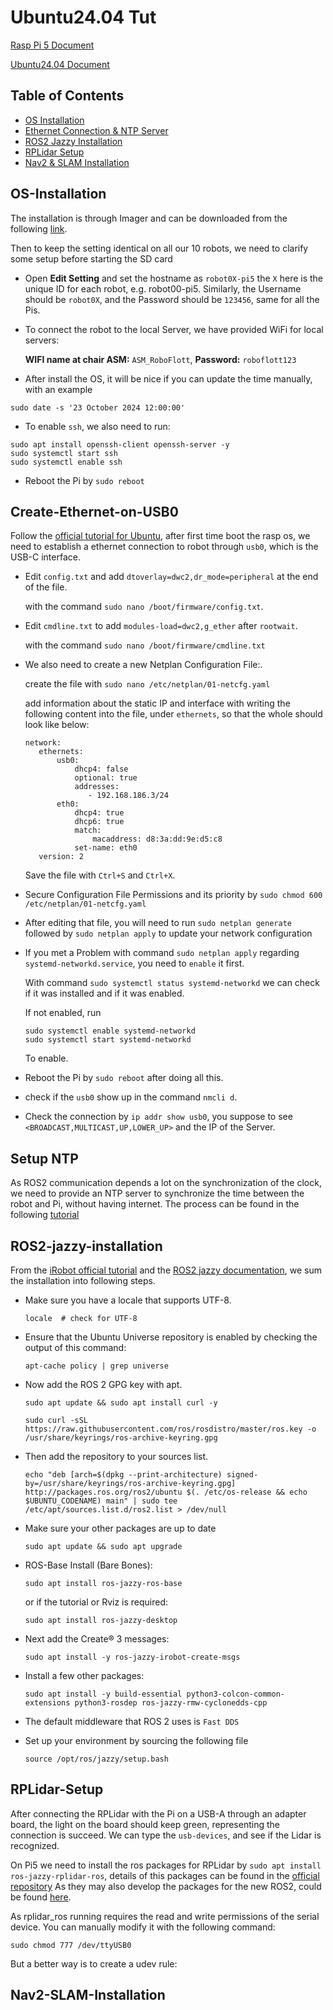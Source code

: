 # Ubuntu24.04 Tut

[Rasp Pi 5 Document](https://www.raspberrypi.com/documentation/computers/getting-started.html) 

[Ubuntu24.04 Document](https://ubuntu.com/blog/tag/ubuntu-24-04-lts)

## Table of Contents
- [OS Installation](#OS-Installation)
- [Ethernet Connection & NTP Server](#Create-Ethernet-on-USB0)
- [ROS2 Jazzy Installation](#ROS2-jazzy-installation)
- [RPLidar Setup](#RPLidar-Setup)
- [Nav2 & SLAM Installation](#Nav2-SLAM-Installation)

## OS-Installation
The installation is through Imager and can be downloaded from the following [link](https://www.raspberrypi.com/software/).

Then to keep the setting identical on all our 10 robots, we need to clarify some setup before starting the SD card

- Open **Edit Setting** and set the hostname as `robot0X-pi5` the `X` here is the unique ID for each robot, e.g. robot00-pi5. Similarly, the Username should be `robot0X`, and the Password should be `123456`, same for all the Pis.
- To connect the robot to the local Server, we have provided WiFi for local servers:

  **WIFI name at chair ASM:** `ASM_RoboFlott`, **Password:** `roboflott123`
- After install the OS, it will be nice if you can update the time manually, with an example
```
sudo date -s '23 October 2024 12:00:00'  
```

- To enable `ssh`, we also need to run:
```
sudo apt install openssh-client openssh-server -y
sudo systemctl start ssh
sudo systemctl enable ssh
```

- Reboot the Pi by `sudo reboot`

## Create-Ethernet-on-USB0
Follow the [official tutorial for Ubuntu](https://iroboteducation.github.io/create3_docs/setup/pi4humble/), after first time boot the rasp os, we need to establish a ethernet connection to robot through `usb0`, which is the USB-C interface.

- Edit `config.txt` and add `dtoverlay=dwc2,dr_mode=peripheral` at the end of the file.

  with the command `sudo nano /boot/firmware/config.txt`.

- Edit `cmdline.txt` to add `modules-load=dwc2,g_ether` after `rootwait`.

  with the command `sudo nano /boot/firmware/cmdline.txt`

- We also need to create a new  Netplan Configuration File:.

  create the file with `sudo nano /etc/netplan/01-netcfg.yaml`

  add information about the static IP and interface with writing the following content into the file, under `ethernets`, so that the whole should look like below:
  ```
  network:
     ethernets:
         usb0:
             dhcp4: false
             optional: true
             addresses:
                - 192.168.186.3/24
         eth0:
             dhcp4: true
             dhcp6: true
             match:
                 macaddress: d8:3a:dd:9e:d5:c8
             set-name: eth0
     version: 2
  ```
  Save the file with `Ctrl+S` and `Ctrl+X`.

- Secure Configuration File Permissions and its priority by `sudo chmod 600 /etc/netplan/01-netcfg.yaml`
  
- After editing that file, you will need to run `sudo netplan generate` followed by `sudo netplan apply` to update your network configuration

- If you met a Problem with command `sudo netplan apply` regarding `systemd-networkd.service`, you need to `enable` it first.

  With command `sudo systemctl status systemd-networkd` we can check if it was installed and if it was enabled.

  If not enabled, run

  ```
  sudo systemctl enable systemd-networkd
  sudo systemctl start systemd-networkd
  ```
  To enable.

- Reboot the Pi by `sudo reboot` after doing all this.

- check if the `usb0` show up in the command `nmcli d`.

- Check the connection by `ip addr show usb0`, you suppose to see `<BROADCAST,MULTICAST,UP,LOWER_UP>` and the IP of the Server.

## Setup NTP 

As ROS2 communication depends a lot on the synchronization of the clock, we need to provide an  NTP server to synchronize the time between the robot and Pi, without having internet. The process can be found in the following [tutorial](https://iroboteducation.github.io/create3_docs/setup/compute-ntp/)

## ROS2-jazzy-installation
From the [iRobot official tutorial](https://iroboteducation.github.io/create3_docs/setup/ubuntu2204/) and the [ROS2 jazzy documentation](https://docs.ros.org/en/jazzy/Installation/Ubuntu-Install-Debs.html), we sum the installation into following steps.

- Make sure you have a locale that supports UTF-8.

  `locale  # check for UTF-8`
  
- Ensure that the Ubuntu Universe repository is enabled by checking the output of this command:

  `apt-cache policy | grep universe`
  
- Now add the ROS 2 GPG key with apt.

  `sudo apt update && sudo apt install curl -y`

  `sudo curl -sSL https://raw.githubusercontent.com/ros/rosdistro/master/ros.key -o /usr/share/keyrings/ros-archive-keyring.gpg`

- Then add the repository to your sources list.

  ```
  echo "deb [arch=$(dpkg --print-architecture) signed-by=/usr/share/keyrings/ros-archive-keyring.gpg] http://packages.ros.org/ros2/ubuntu $(. /etc/os-release && echo $UBUNTU_CODENAME) main" | sudo tee /etc/apt/sources.list.d/ros2.list > /dev/null
  ```

- Make sure your other packages are up to date

  `sudo apt update && sudo apt upgrade`

- ROS-Base Install (Bare Bones):

  `sudo apt install ros-jazzy-ros-base`

  or if the tutorial or Rviz is required:

  `sudo apt install ros-jazzy-desktop`

- Next add the Create® 3 messages:

  `sudo apt install -y ros-jazzy-irobot-create-msgs`

- Install a few other packages:

  `sudo apt install -y build-essential python3-colcon-common-extensions python3-rosdep ros-jazzy-rmw-cyclonedds-cpp`

- The default middleware that ROS 2 uses is `Fast DDS`

- Set up your environment by sourcing the following file

  `source /opt/ros/jazzy/setup.bash`

## RPLidar-Setup

After connecting the RPLidar with the Pi on a USB-A through an adapter board, the light on the board should keep green, representing the connection is succeed. We can type the `usb-devices`, and see if the Lidar is recognized.

On Pi5 we need to install the ros packages for RPLidar by `sudo apt install ros-jazzy-rplidar-ros`, details of this packages can be found in the [official repository](https://github.com/Slamtec/rplidar_ros)
As they may also develop the packages for the new ROS2, could be found [here](https://github.com/Slamtec/sllidar_ros2).

As rplidar_ros running requires the read and write permissions of the serial device. You can manually modify it with the following command:

`sudo chmod 777 /dev/ttyUSB0`

But a better way is to create a udev rule:


## Nav2-SLAM-Installation





   
